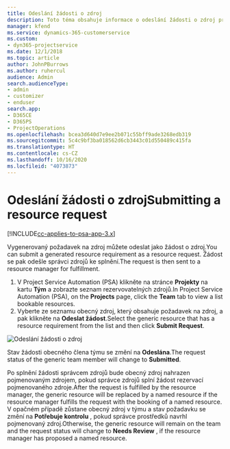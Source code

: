 ```yaml
---
title: Odeslání žádosti o zdroj
description: Toto téma obsahuje informace o odeslání žádosti o zdroj projektu.
manager: kfend
ms.service: dynamics-365-customerservice
ms.custom:
- dyn365-projectservice
ms.date: 12/1/2018
ms.topic: article
author: JohnPBurrows
ms.author: ruhercul
audience: Admin
search.audienceType:
- admin
- customizer
- enduser
search.app:
- D365CE
- D365PS
- ProjectOperations
ms.openlocfilehash: bcea3d640d7e9ee2b071c55bff9ade3268edb319
ms.sourcegitcommit: 5c4c9bf3ba018562d6cb3443c01d550489c415fa
ms.translationtype: HT
ms.contentlocale: cs-CZ
ms.lasthandoff: 10/16/2020
ms.locfileid: "4073873"
---
```

# <a name="submitting-a-resource-request"></a><span data-ttu-id="43f82-103">Odeslání žádosti o zdroj</span><span class="sxs-lookup"><span data-stu-id="43f82-103">Submitting a resource request</span></span>

[!INCLUDE[cc-applies-to-psa-app-3.x](../includes/cc-applies-to-psa-app-3x.md)]

<span data-ttu-id="43f82-104">Vygenerovaný požadavek na zdroj můžete odeslat jako žádost o zdroj.</span><span class="sxs-lookup"><span data-stu-id="43f82-104">You can submit a generated resource requirement as a resource request.</span></span> <span data-ttu-id="43f82-105">Žádost se pak odešle správci zdrojů ke splnění.</span><span class="sxs-lookup"><span data-stu-id="43f82-105">The request is then sent to a resource manager for fulfillment.</span></span>

1. <span data-ttu-id="43f82-106">V Project Service Automation (PSA) klikněte na stránce **Projekty** na kartu **Tým** a zobrazte seznam rezervovatelných zdrojů.</span><span class="sxs-lookup"><span data-stu-id="43f82-106">In Project Service Automation (PSA), on the **Projects** page, click the **Team** tab to view a list bookable resources.</span></span> 
2. <span data-ttu-id="43f82-107">Vyberte ze seznamu obecný zdroj, který obsahuje požadavek na zdroj, a pak klikněte na **Odeslat žádost**.</span><span class="sxs-lookup"><span data-stu-id="43f82-107">Select the generic resource that has a resource requirement from the list and then click **Submit Request**.</span></span>

![Odeslání žádosti o zdroj](media/RM-how-to-18.png)

<span data-ttu-id="43f82-109">Stav žádosti obecného člena týmu se změní na **Odeslána**.</span><span class="sxs-lookup"><span data-stu-id="43f82-109">The request status of the generic team member will change to **Submitted**.</span></span>

<span data-ttu-id="43f82-110">Po splnění žádosti správcem zdrojů bude obecný zdroj nahrazen pojmenovaným zdrojem, pokud správce zdrojů splní žádost rezervací pojmenovaného zdroje.</span><span class="sxs-lookup"><span data-stu-id="43f82-110">After the request is fulfilled by the resource manager, the generic resource will be replaced by a named resource if the resource manager fulfills the request with the booking of a named resource.</span></span> <span data-ttu-id="43f82-111">V opačném případě zůstane obecný zdroj v týmu a stav požadavku se změní na **Potřebuje kontrolu** , pokud správce prostředků navrhl pojmenovaný zdroj.</span><span class="sxs-lookup"><span data-stu-id="43f82-111">Otherwise, the generic resource will remain on the team and the request status will change to **Needs Review** , if the resource manager has proposed a named resource.</span></span>
